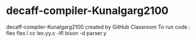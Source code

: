 # decaff-compiler-Kunalgarg2100
decaff-compiler-Kunalgarg2100 created by GitHub Classroom
To run code :
flex flex.l
cc lex.yy.c -lfl
bison -d parser.y
